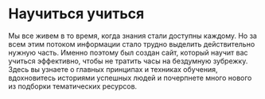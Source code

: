 # Научиться учиться
Мы все живем в то время, когда знания стали доступны каждому. Но за всем этим потоком информации стало трудно выделить действительно нужную часть. Именно поэтому был создан сайт, который научит вас учиться эффективно, чтобы не тратить часы на бездумную зубрежку. Здесь вы узнаете о главных принципах и техниках обучения, вдохновитесь историями успешных людей и почерпнете много нового из подборки тематических ресурсов.


